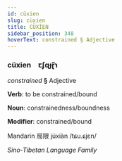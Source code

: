 ```yaml
---
id: cüxien
slug: cüxien
title: CÜXİEN
sidebar_position: 348
hoverText: constrained § Adjective
---
```


### cüxien&emsp;<span kind="abugida">ꞇʄɋɟɽ̃ɿ</span>

*constrained* **§** Adjective

**Verb**: to be constrained/bound

**Noun**: constrainedness/boundness

**Modifier**: constrained/bound

Mandarin 局限 júxiàn /tɕu.ɕjɛn/

*Sino-Tibetan Language Family*